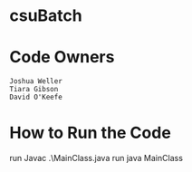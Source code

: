 # csuBatch

# Code Owners

    Joshua Weller
    Tiara Gibson
    David O'Keefe

# How to Run the Code

run Javac .\MainClass.java
run java MainClass
